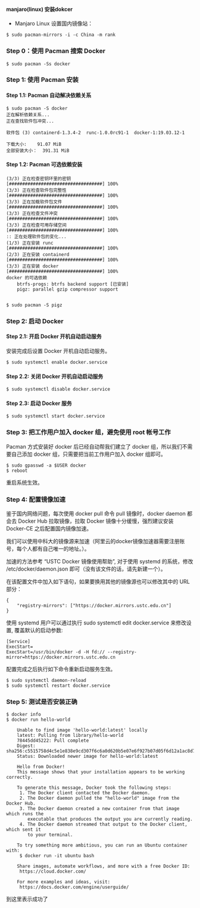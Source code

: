 
#### manjaro(linux) 安装dokcer



* Manjaro Linux 设置国内镜像站：

```
$ sudo pacman-mirrors -i -c China -m rank 

```

### Step 0：使用 Pacman 搜索 Docker

```
$ sudo pacman -Ss docker
```
### Step 1: 使用 Pacman 安装

#### Step 1.1: Pacman 自动解决依赖关系

```
$ sudo pacman -S docker
正在解析依赖关系...
正在查找软件包冲突...

软件包 (3) containerd-1.3.4-2  runc-1.0.0rc91-1  docker-1:19.03.12-1

下载大小:    91.07 MiB
全部安装大小：  391.31 MiB

```
#### Step 1.2: Pacman 可选依赖安装
```
(3/3) 正在检查密钥环里的密钥                                     [###################################] 100%
(3/3) 正在检查软件包完整性                                       [###################################] 100%
(3/3) 正在加载软件包文件                                         [###################################] 100%
(3/3) 正在检查文件冲突                                           [###################################] 100%
(3/3) 正在检查可用存储空间                                       [###################################] 100%
:: 正在处理软件包的变化...
(1/3) 正在安装 runc                                              [###################################] 100%
(2/3) 正在安装 containerd                                        [###################################] 100%
(3/3) 正在安装 docker                                            [###################################] 100%
docker 的可选依赖
	btrfs-progs: btrfs backend support [已安装]
	pigz: parallel gzip compressor support


$ sudo pacman -S pigz

```
### Step 2: 启动 Docker

#### Step 2.1: 开启 Docker 开机自动启动服务

安装完成后设置 Docker 开机自动启动服务。

```
$ sudo systemctl enable docker.service

```
#### Step 2.2: 关闭 Docker 开机自动启动服务

```
$ sudo systemctl disable docker.service

```

#### Step 2.3: 启动 Docker 服务
 ```
 $ sudo systemctl start docker.service

 ```
### Step 3: 把工作用户加入 docker 组，避免使用 root 帐号工作

Pacman 方式安装好 docker 后已经自动帮我们建立了 docker 组，所以我们不需要自己添加 docker 组，只需要把当前工作用户加入 docker 组即可。
```
$ sudo gpasswd -a $USER docker
$ reboot

```
重启系统生效。

### Step 4: 配置镜像加速

鉴于国内网络问题，每次使用 docker pull 命令 pull 镜像时，docker daemon 都会去 Docker Hub 拉取镜像，拉取 Docker 镜像十分缓慢，强烈建议安装 Docker-CE 之后配置国内镜像加速。

我们可以使用中科大的镜像源来加速（阿里云的docker镜像加速器需要注册账号，每个人都有自己唯一的地址。）。

加速的方法参考 “USTC Docker 镜像使用帮助”, 对于使用 systemd 的系统，修改 /etc/docker/daemon.json 即可（没有该文件的话，请先新建一个）。

在该配置文件中加入如下语句，如果要换用其他的镜像源也可以修改其中的 URL 部分：
```
{
    "registry-mirrors": ["https://docker.mirrors.ustc.edu.cn"]
}

```
使用 systemd 用户可以通过执行 sudo systemctl edit docker.service 来修改设置, 覆盖默认的启动参数:
```
[Service]
ExecStart=
ExecStart=/usr/bin/docker -d -H fd:// --registry-mirror=https://docker.mirrors.ustc.edu.cn

```
配置完成之后执行如下命令重新启动服务生效。

```
$ sudo systemctl daemon-reload
$ sudo systemctl restart docker.service

```
### Step 5: 测试是否安装正确

```
$ docker info
$ docker run hello-world

    Unable to find image 'hello-world:latest' locally
    latest: Pulling from library/hello-world
    78445dd45222: Pull complete
    Digest: sha256:c5515758d4c5e1e838e9cd307f6c6a0d620b5e07e6f927b07d05f6d12a1ac8d7
    Status: Downloaded newer image for hello-world:latest

    Hello from Docker!
    This message shows that your installation appears to be working correctly.

    To generate this message, Docker took the following steps:
     1. The Docker client contacted the Docker daemon.
     2. The Docker daemon pulled the "hello-world" image from the Docker Hub.
     3. The Docker daemon created a new container from that image which runs the
        executable that produces the output you are currently reading.
     4. The Docker daemon streamed that output to the Docker client, which sent it
        to your terminal.

    To try something more ambitious, you can run an Ubuntu container with:
     $ docker run -it ubuntu bash

    Share images, automate workflows, and more with a free Docker ID:
     https://cloud.docker.com/

    For more examples and ideas, visit:
     https://docs.docker.com/engine/userguide/

```
到这里表示成功了


